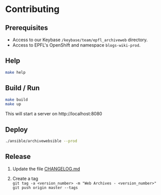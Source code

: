 Contributing
============

Prerequisites
-------------

* Access to our Keybase `/keybase/team/epfl_archiveweb` directory.
* Access to EPFL's OpenShift and namespace `blogs-wiki-prod`.

Help
-----

```bash
make help
```

Build / Run
-----------

```bash
make build
make up
```

This will start a server on http://localhost:8080

Deploy
------

```bash
./ansible/archivewebsible --prod
```

Release
-------

1. Update the file [CHANGELOG.md](CHANGELOG.md)

2. Create a tag  
`git tag -a <version_number> -m "Web Archives - <version_number>"`  
`git push origin master --tags`
